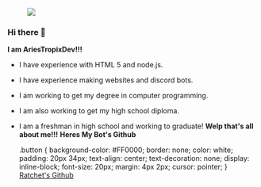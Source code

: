 <figure><img src="https://media.discordapp.net/attachments/801838960506568735/806670746600341554/My_Post.jpg?width=1440&height=360"><figcaption></figcaption></figure>

### Hi there 👋

**I am AriesTropixDev!!!**
- I have experience with HTML 5 and node.js.
- I have experience making websites and discord bots.
- I am working to get my degree in computer programming.
- I am also working to get my high school diploma.
- I am a freshman in high school and working to graduate!
**Welp that's all about me!!!**
**Heres My Bot's Github**


  .button {
        background-color: #FF0000;
        border: none;
        color: white;
        padding: 20px 34px;
        text-align: center;
        text-decoration: none;
        display: inline-block;
        font-size: 20px;
        margin: 4px 2px;
        cursor: pointer;
      }
 <a href="https://www.github.com/AriesTropixDev/Ratchet" class="button">Ratchet's Github</a>
